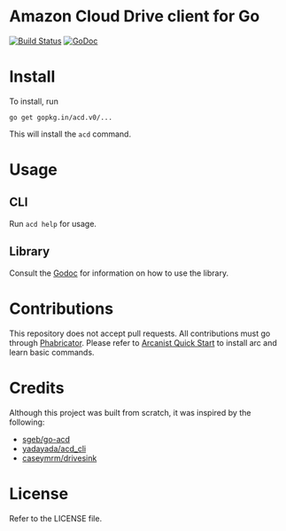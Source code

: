 # Amazon Cloud Drive client for Go
[![Build Status](https://travis-ci.org/go-acd/acd.svg?branch=master)](https://travis-ci.org/go-acd/acd) [![GoDoc](https://godoc.org/gopkg.in/acd.v0?status.png)](https://godoc.org/gopkg.in/acd.v0)

# Install

To install, run

```
go get gopkg.in/acd.v0/...
```

This will install the `acd` command.

# Usage

## CLI
Run `acd help` for usage.

## Library
Consult the [Godoc](https://godoc.org/gopkg.in/acd.v0) for information
on how to use the library.

# Contributions

This repository does not accept pull requests. All contributions must go
through [Phabricator](http://phabricator.nasreddine.com). Please refer
to [Arcanist Quick Start](https://secure.phabricator.com/book/phabricator/article/arcanist_quick_start/)
to install arc and learn basic commands.

# Credits

Although this project was built from scratch, it was inspired by the
following:

- [sgeb/go-acd](https://github.com/sgeb/go-acd)
- [yadayada/acd_cli](https://github.com/yadayada/acd_cli)
- [caseymrm/drivesink](https://github.com/caseymrm/drivesink)

# License

Refer to the LICENSE file.

